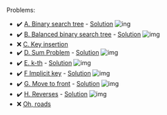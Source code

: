 Problems:
- :heavy_check_mark: [A. Binary search tree](https://codeforces.com/group/QmrArgR1Jp/contest/275057/problem/A?locale=en) - [Solution](https://github.com/AntonAsmirko/Algorithms/blob/main/Search%20Trees/A.java) ![ing](https://img.shields.io/badge/Java-ED8B00?style=for-the-badge&logo=java&logoColor=white)
- :heavy_check_mark: [B. Balanced binary search tree](https://codeforces.com/group/QmrArgR1Jp/contest/275057/problem/B) - [Solution](https://github.com/AntonAsmirko/Algorithms/blob/main/Search%20Trees/B.java) ![img](https://img.shields.io/badge/Java-ED8B00?style=for-the-badge&logo=java&logoColor=white)
- :x: [C. Key insertion](https://codeforces.com/group/QmrArgR1Jp/contest/275057/problem/C)
- :heavy_check_mark: [D. Sum Problem](https://codeforces.com/group/QmrArgR1Jp/contest/275057/problem/D) - [Solution](https://github.com/AntonAsmirko/Algorithms/blob/main/Search%20Trees/D.java) ![img](https://img.shields.io/badge/Java-ED8B00?style=for-the-badge&logo=java&logoColor=white)
- :heavy_check_mark: [E. k-th](https://codeforces.com/group/QmrArgR1Jp/contest/275057/problem/E) - [Solution](https://github.com/AntonAsmirko/Algorithms/blob/main/Search%20Trees/E.java) ![img](https://img.shields.io/badge/Java-ED8B00?style=for-the-badge&logo=java&logoColor=white)
- :heavy_check_mark: [F Implicit key](https://codeforces.com/group/QmrArgR1Jp/contest/275057/problem/F) - [Solution](https://github.com/AntonAsmirko/Algorithms/blob/main/Search%20Trees/F.java) ![img](https://img.shields.io/badge/Java-ED8B00?style=for-the-badge&logo=java&logoColor=white)
- :heavy_check_mark: [G. Move to front](https://codeforces.com/group/QmrArgR1Jp/contest/275057/problem/G) - [Solution](https://github.com/AntonAsmirko/Algorithms/blob/main/Search%20Trees/G.java) ![img](https://img.shields.io/badge/Java-ED8B00?style=for-the-badge&logo=java&logoColor=white)
- :heavy_check_mark: [H. Reverses](https://codeforces.com/group/QmrArgR1Jp/contest/275057/problem/H) - [Solution](https://github.com/AntonAsmirko/Algorithms/blob/main/Search%20Trees/H.cpp) ![img](https://img.shields.io/badge/C%2B%2B-00599C?style=for-the-badge&logo=c%2B%2B&logoColor=white)
- :x: [Oh, roads](https://codeforces.com/group/QmrArgR1Jp/contest/275057/problem/I)
